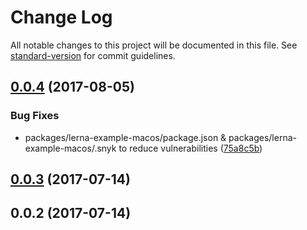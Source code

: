 # Change Log

All notable changes to this project will be documented in this file.
See [standard-version](https://github.com/conventional-changelog/standard-version) for commit guidelines.

<a name="0.0.4"></a>
## [0.0.4](https://github.com/jlegrone/lerna-monorepo-example/compare/@jlegrone/lerna-example-mac-os@0.0.3...@jlegrone/lerna-example-mac-os@0.0.4) (2017-08-05)


### Bug Fixes

* packages/lerna-example-macos/package.json & packages/lerna-example-macos/.snyk to reduce vulnerabilities ([75a8c5b](https://github.com/jlegrone/lerna-monorepo-example/commit/75a8c5b))




<a name="0.0.3"></a>
## [0.0.3](https://github.com/jlegrone/lerna-monorepo-example/compare/@jlegrone/lerna-example-mac-os@0.0.2...@jlegrone/lerna-example-mac-os@0.0.3) (2017-07-14)




<a name="0.0.2"></a>
## 0.0.2 (2017-07-14)
